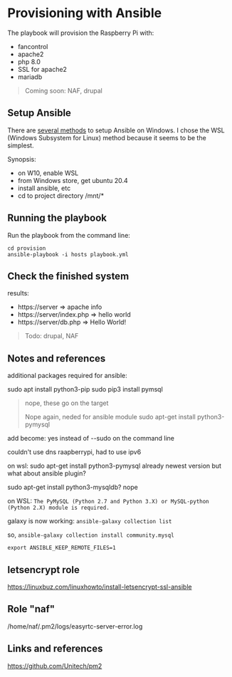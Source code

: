 # Provisioning with Ansible
The playbook will provision the Raspberry Pi with:
- fancontrol
- apache2
- php 8.0
- SSL for apache2
- mariadb

> Coming soon: NAF, drupal

## Setup Ansible
There are [several methods](https://phoenixnap.com/kb/install-ansible-on-windows) to setup Ansible on Windows.
I chose the WSL (Windows Subsystem for Linux) method because it seems to be the simplest.

Synopsis:
- on W10, enable WSL
- from Windows store, get ubuntu 20.4
- install ansible, etc
- cd to project directory /mnt/*

## Running the playbook
Run the playbook from the command line:
```shell
cd provision
ansible-playbook -i hosts playbook.yml
```

## Check the finished system
results:
- https://server => apache info
- https://server/index.php => hello world
- https://server/db.php => Hello World!

> Todo: drupal, NAF

## Notes and references
additional packages required for ansible:

sudo apt install python3-pip
sudo pip3 install pymsql

> nope, these go on the target
> 
> Nope again, neded for ansible module
> sudo apt-get install python3-pymysql

add become: yes instead of --sudo on the command line

couldn't use dns raapberrypi, had to use ipv6

on wsl:
sudo apt-get install python3-pymysql
already newest version
but what about ansible plugin?

sudo apt-get install python3-mysqldb?
nope

on WSL:
``The PyMySQL (Python 2.7 and Python 3.X) or MySQL-python (Python 2.X) module is required.``

galaxy is now working:
``ansible-galaxy collection list``

so,
``ansible-galaxy collection install community.mysql``

``export ANSIBLE_KEEP_REMOTE_FILES=1``

## letsencrypt role
https://linuxbuz.com/linuxhowto/install-letsencrypt-ssl-ansible

## Role "naf"
/home/naf/.pm2/logs/easyrtc-server-error.log

## Links and references
https://github.com/Unitech/pm2
